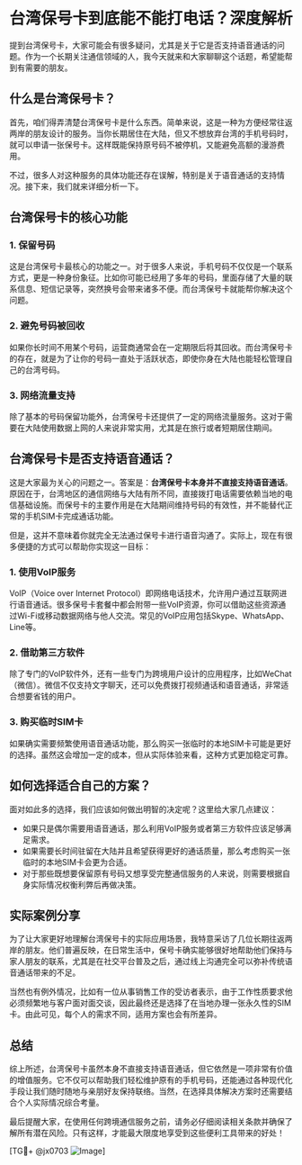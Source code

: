 # 台湾保号卡到底能不能打电话？深度解析

提到台湾保号卡，大家可能会有很多疑问，尤其是关于它是否支持语音通话的问题。作为一个长期关注通信领域的人，我今天就来和大家聊聊这个话题，希望能帮到有需要的朋友。

## 什么是台湾保号卡？

首先，咱们得弄清楚台湾保号卡是什么东西。简单来说，这是一种为方便经常往返两岸的朋友设计的服务。当你长期居住在大陆，但又不想放弃台湾的手机号码时，就可以申请一张保号卡。这样既能保持原号码不被停机，又能避免高额的漫游费用。

不过，很多人对这种服务的具体功能还存在误解，特别是关于语音通话的支持情况。接下来，我们就来详细分析一下。

## 台湾保号卡的核心功能

### 1. 保留号码

这是台湾保号卡最核心的功能之一。对于很多人来说，手机号码不仅仅是一个联系方式，更是一种身份象征。比如你可能已经用了多年的号码，里面存储了大量的联系信息、短信记录等，突然换号会带来诸多不便。而台湾保号卡就能帮你解决这个问题。

### 2. 避免号码被回收

如果你长时间不用某个号码，运营商通常会在一定期限后将其回收。而台湾保号卡的存在，就是为了让你的号码一直处于活跃状态，即使你身在大陆也能轻松管理自己的台湾号码。

### 3. 网络流量支持

除了基本的号码保留功能外，台湾保号卡还提供了一定的网络流量服务。这对于需要在大陆使用数据上网的人来说非常实用，尤其是在旅行或者短期居住期间。

## 台湾保号卡是否支持语音通话？

这是大家最为关心的问题之一。答案是：**台湾保号卡本身并不直接支持语音通话**。原因在于，台湾地区的通信网络与大陆有所不同，直接拨打电话需要依赖当地的电信基础设施。而保号卡的主要作用是在大陆期间维持号码的有效性，并不能替代正常的手机SIM卡完成通话功能。

但是，这并不意味着你就完全无法通过保号卡进行语音沟通了。实际上，现在有很多便捷的方式可以帮助你实现这一目标：

### 1. 使用VoIP服务

VoIP（Voice over Internet Protocol）即网络电话技术，允许用户通过互联网进行语音通话。很多保号卡套餐中都会附带一些VoIP资源，你可以借助这些资源通过Wi-Fi或移动数据网络与他人交流。常见的VoIP应用包括Skype、WhatsApp、Line等。

### 2. 借助第三方软件

除了专门的VoIP软件外，还有一些专门为跨境用户设计的应用程序，比如WeChat（微信）。微信不仅支持文字聊天，还可以免费拨打视频通话和语音通话，非常适合想要省钱的用户。

### 3. 购买临时SIM卡

如果确实需要频繁使用语音通话功能，那么购买一张临时的本地SIM卡可能是更好的选择。虽然这会增加一定的成本，但从实际体验来看，这种方式更加稳定可靠。

## 如何选择适合自己的方案？

面对如此多的选择，我们应该如何做出明智的决定呢？这里给大家几点建议：

- 如果只是偶尔需要用语音通话，那么利用VoIP服务或者第三方软件应该足够满足需求。
- 如果需要长时间驻留在大陆并且希望获得更好的通话质量，那么考虑购买一张临时的本地SIM卡会更为合适。
- 对于那些既想要保留原有号码又想享受完整通信服务的人来说，则需要根据自身实际情况权衡利弊后再做决策。

## 实际案例分享

为了让大家更好地理解台湾保号卡的实际应用场景，我特意采访了几位长期往返两岸的朋友。他们普遍反映，在日常生活中，保号卡确实能够很好地帮助他们保持与家人朋友的联系，尤其是在社交平台普及之后，通过线上沟通完全可以弥补传统语音通话带来的不足。

当然也有例外情况，比如有一位从事销售工作的受访者表示，由于工作性质要求他必须频繁地与客户面对面交谈，因此最终还是选择了在当地办理一张永久性的SIM卡。由此可见，每个人的需求不同，适用方案也会有所差异。

## 总结

综上所述，台湾保号卡虽然本身不直接支持语音通话，但它依然是一项非常有价值的增值服务。它不仅可以帮助我们轻松维护原有的手机号码，还能通过各种现代化手段让我们随时随地与亲朋好友保持联络。当然，在选择具体解决方案时还需要结合个人实际情况综合考量。

最后提醒大家，在使用任何跨境通信服务之前，请务必仔细阅读相关条款并确保了解所有潜在风险。只有这样，才能最大限度地享受到这些便利工具带来的好处！

[TG💪+ @jx0703 ![Image](https://github.com/user-attachments/assets/dbca1d08-cadb-493c-b0ec-ad6f7a83f270)]